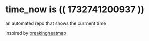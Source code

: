 # time_now is (( 1732741200937 ))

an automated repo that shows the currnent time

inspired by [breakingheatmap](https://github.com/breakingheatmap/breakingheatmap)
